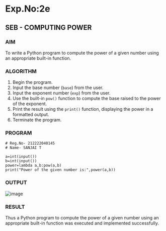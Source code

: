 # Exp.No:2e  
## SEB - COMPUTING POWER

### AIM  
To write a Python program to compute the power of a given number using an appropriate built-in function.

### ALGORITHM

1. Begin the program.  
2. Input the base number (`base`) from the user.  
3. Input the exponent number (`exp`) from the user.  
4. Use the built-in `pow()` function to compute the base raised to the power of the exponent.  
5. Print the result using the `print()` function, displaying the power in a formatted output.  
6. Terminate the program.


### PROGRAM
```
# Reg.No- 212222040145
# Name- SANJAI T

a=int(input())
b=int(input())
power=lambda a,b:pow(a,b)
print("Power of the given number is:",power(a,b))
```
### OUTPUT

![image](https://github.com/user-attachments/assets/960f5522-5de6-4cdb-8ff0-65c4ab2a8708)

### RESULT

Thus a Python program to compute the power of a given number using an appropriate built-in function was executed and implemented successfully.
